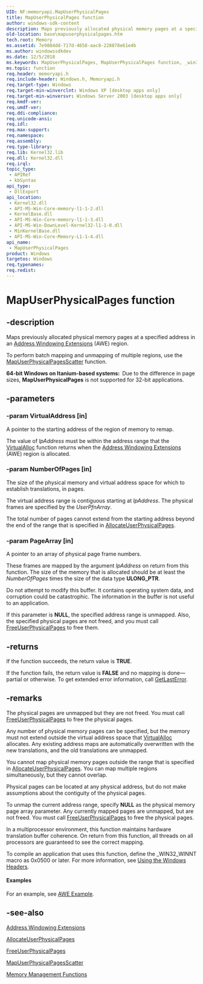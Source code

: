 ```yaml
---
UID: NF:memoryapi.MapUserPhysicalPages
title: MapUserPhysicalPages function
author: windows-sdk-content
description: Maps previously allocated physical memory pages at a specified address in an Address Windowing Extensions (AWE) region.
old-location: base\mapuserphysicalpages.htm
tech.root: Memory
ms.assetid: 7e9804dd-717d-4658-aac8-228878e61e4b
ms.author: windowssdkdev
ms.date: 12/5/2018
ms.keywords: MapUserPhysicalPages, MapUserPhysicalPages function, _win32_mapuserphysicalpages, base.mapuserphysicalpages, winbase/MapUserPhysicalPages
ms.topic: function
req.header: memoryapi.h
req.include-header: Windows.h, Memoryapi.h
req.target-type: Windows
req.target-min-winverclnt: Windows XP [desktop apps only]
req.target-min-winversvr: Windows Server 2003 [desktop apps only]
req.kmdf-ver: 
req.umdf-ver: 
req.ddi-compliance: 
req.unicode-ansi: 
req.idl: 
req.max-support: 
req.namespace: 
req.assembly: 
req.type-library: 
req.lib: Kernel32.lib
req.dll: Kernel32.dll
req.irql: 
topic_type:
 - APIRef
 - kbSyntax
api_type:
 - DllExport
api_location:
 - Kernel32.dll
 - API-MS-Win-Core-memory-l1-1-2.dll
 - KernelBase.dll
 - API-MS-Win-Core-memory-l1-1-3.dll
 - API-MS-Win-DownLevel-Kernel32-l1-1-0.dll
 - MinKernelBase.dll
 - API-MS-Win-Core-Memory-L1-1-4.dll
api_name:
 - MapUserPhysicalPages
product: Windows
targetos: Windows
req.typenames: 
req.redist: 
---
```


# MapUserPhysicalPages function


## -description


Maps 
    previously allocated physical memory pages at a specified address in an 
    <a href="https://msdn.microsoft.com/48a29922-8130-4540-86b0-0faa120566a6">Address Windowing Extensions</a> (AWE) region.

To perform batch mapping and unmapping of multiple regions, use the 
    <a href="https://msdn.microsoft.com/d88eaa75-38df-4498-a4c1-3dad04018c53">MapUserPhysicalPagesScatter</a> function.

<b>64-bit Windows on Itanium-based systems:  </b>Due to the difference in page sizes, 
     <b>MapUserPhysicalPages</b> is not supported for 32-bit 
     applications.


## -parameters




### -param VirtualAddress [in]

A pointer to the starting address of the region of memory to remap. 

The value of 
      <i>lpAddress</i> must be within the address range that the 
      <a href="https://msdn.microsoft.com/a720dd89-c47c-4e48-bbc6-f2e02dfc4ed2">VirtualAlloc</a> function returns when the <a href="https://msdn.microsoft.com/48a29922-8130-4540-86b0-0faa120566a6">Address Windowing Extensions</a> (AWE) region is 
      allocated.


### -param NumberOfPages [in]

The size of the physical memory and virtual address space for which to establish translations, in pages. 

The 
      virtual address range is contiguous starting at <i>lpAddress</i>. The physical frames are 
      specified by the <i>UserPfnArray</i>.

The total number of pages cannot extend from the 
      starting address beyond the end of the range that is specified in 
      <a href="https://msdn.microsoft.com/cf45b24b-0622-4ba1-b485-8429cbf146b6">AllocateUserPhysicalPages</a>.


### -param PageArray [in]

A pointer to an array of physical page frame numbers. 

These frames are mapped by the argument 
      <i>lpAddress</i> on return from this function. The size of the memory that is allocated should be 
      at least the <i>NumberOfPages</i> times the size of the data type 
      <b>ULONG_PTR</b>. 
      

Do not attempt to modify this buffer. It contains operating system data, and corruption could be 
       catastrophic. The information in the buffer is not useful to an application.

If this parameter is <b>NULL</b>, the specified address range is unmapped.  Also, the specified physical pages are not 
       freed, and you must call <a href="https://msdn.microsoft.com/c01da9f1-1d24-4b7e-8c6b-50aa6f558384">FreeUserPhysicalPages</a> to 
       free them.


## -returns



If the function succeeds, the return value is <b>TRUE</b>.

If the function fails, the return value is <b>FALSE</b> and no mapping is done—partial or otherwise. 
       To get extended error information, call 
       <a href="https://msdn.microsoft.com/d852e148-985c-416f-a5a7-27b6914b45d4">GetLastError</a>.




## -remarks



The physical pages are unmapped but they are not freed. You must call 
    <a href="https://msdn.microsoft.com/c01da9f1-1d24-4b7e-8c6b-50aa6f558384">FreeUserPhysicalPages</a> to free the 
    physical pages.

Any number of physical memory pages can be specified, but the memory must  not extend outside the virtual 
    address space that <a href="https://msdn.microsoft.com/a720dd89-c47c-4e48-bbc6-f2e02dfc4ed2">VirtualAlloc</a> allocates. Any 
    existing address maps are automatically overwritten with the new translations, and the old translations are 
    unmapped.

You cannot map physical memory pages outside the range that is specified in 
    <a href="https://msdn.microsoft.com/cf45b24b-0622-4ba1-b485-8429cbf146b6">AllocateUserPhysicalPages</a>. You 
    can map multiple regions simultaneously, but they cannot overlap.

Physical pages can be located at any physical address, but do not make assumptions about the contiguity of the 
    physical pages.

To unmap the current address range, specify <b>NULL</b> as the physical memory page array parameter. Any 
    currently mapped pages are unmapped, but are not freed. You must call 
    <a href="https://msdn.microsoft.com/c01da9f1-1d24-4b7e-8c6b-50aa6f558384">FreeUserPhysicalPages</a> to free the 
    physical pages.

In a multiprocessor environment, this function maintains hardware translation buffer coherence. On return 
    from this function, all threads on all processors are guaranteed to see the correct mapping.

To compile an application that uses this function, define the _WIN32_WINNT macro as 0x0500 or later. For more 
    information, see <a href="https://msdn.microsoft.com/a4def563-8ddc-4630-ae8a-86c07cf98374">Using the Windows 
    Headers</a>.


#### Examples

For an example, see <a href="https://msdn.microsoft.com/1a67bd2f-afc0-48f4-91f2-34fd2b94910d">AWE Example</a>.

<div class="code"></div>



## -see-also




<a href="https://msdn.microsoft.com/48a29922-8130-4540-86b0-0faa120566a6">Address Windowing Extensions</a>



<a href="https://msdn.microsoft.com/cf45b24b-0622-4ba1-b485-8429cbf146b6">AllocateUserPhysicalPages</a>



<a href="https://msdn.microsoft.com/c01da9f1-1d24-4b7e-8c6b-50aa6f558384">FreeUserPhysicalPages</a>



<a href="https://msdn.microsoft.com/d88eaa75-38df-4498-a4c1-3dad04018c53">MapUserPhysicalPagesScatter</a>



<a href="https://msdn.microsoft.com/5a2a7a62-0bda-4a0d-93d2-25b4898871fd">Memory Management Functions</a>
 

 


